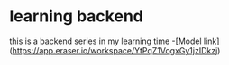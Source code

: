# learning backend

this is a backend series in my learning time
-[Model link] (https://app.eraser.io/workspace/YtPqZ1VogxGy1jzIDkzj)